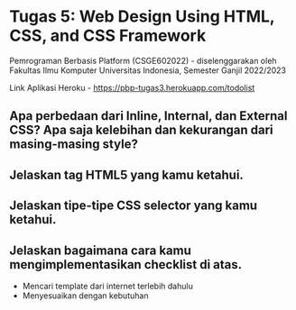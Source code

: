 # Tugas 5: Web Design Using HTML, CSS, and CSS Framework

Pemrograman Berbasis Platform (CSGE602022) - diselenggarakan oleh Fakultas Ilmu Komputer Universitas Indonesia, Semester Ganjil 2022/2023

Link Aplikasi Heroku - https://pbp-tugas3.herokuapp.com/todolist

## Apa perbedaan dari Inline, Internal, dan External CSS? Apa saja kelebihan dan kekurangan dari masing-masing style? 



## Jelaskan tag HTML5 yang kamu ketahui.



## Jelaskan tipe-tipe CSS selector yang kamu ketahui.



## Jelaskan bagaimana cara kamu mengimplementasikan checklist di atas.

- Mencari template dari internet terlebih dahulu
- Menyesuaikan dengan kebutuhan
